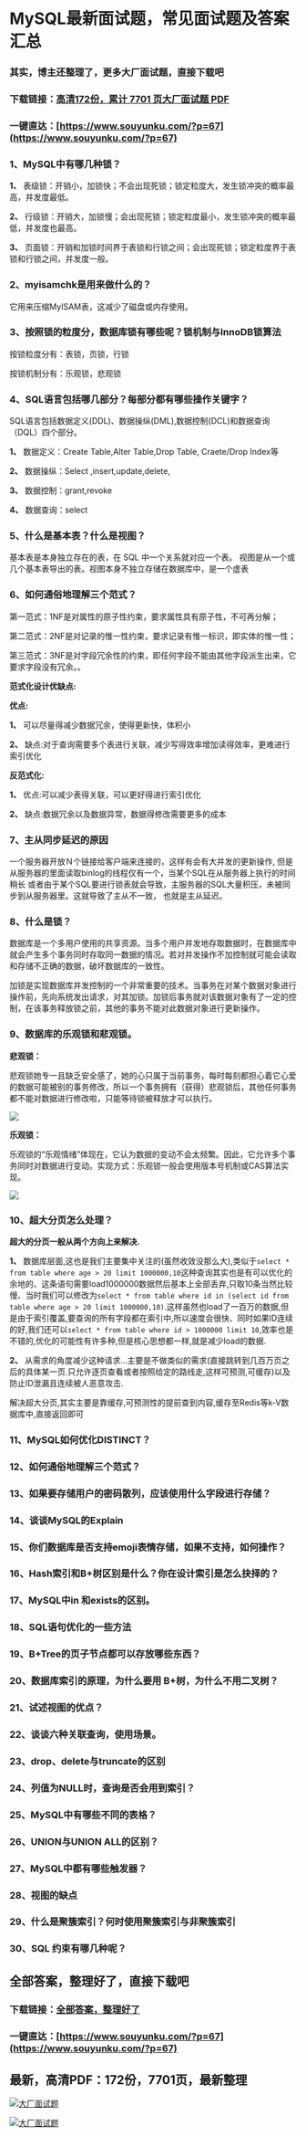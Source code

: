 # MySQL最新面试题，常见面试题及答案汇总

### 其实，博主还整理了，更多大厂面试题，直接下载吧

### 下载链接：[高清172份，累计 7701 页大厂面试题  PDF](https://www.souyunku.com/?p=67)

### 一键直达：[https://www.souyunku.com/?p=67](https://www.souyunku.com/?p=67)



### 1、MySQL中有哪几种锁？

**1、** 表级锁：开销小，加锁快；不会出现死锁；锁定粒度大，发生锁冲突的概率最高，并发度最低。

**2、** 行级锁：开销大，加锁慢；会出现死锁；锁定粒度最小，发生锁冲突的概率最低，并发度也最高。

**3、** 页面锁：开销和加锁时间界于表锁和行锁之间；会出现死锁；锁定粒度界于表锁和行锁之间，并发度一般。


### 2、myisamchk是用来做什么的？

它用来压缩MyISAM表，这减少了磁盘或内存使用。


### 3、按照锁的粒度分，数据库锁有哪些呢？锁机制与InnoDB锁算法

按锁粒度分有：表锁，页锁，行锁

按锁机制分有：乐观锁，悲观锁


### 4、SQL语言包括哪几部分？每部分都有哪些操作关键字？

SQL语言包括数据定义(DDL)、数据操纵(DML),数据控制(DCL)和数据查询（DQL）四个部分。

**1、** 数据定义：Create Table,Alter Table,Drop Table, Craete/Drop Index等

**2、** 数据操纵：Select ,insert,update,delete,

**3、** 数据控制：grant,revoke

**4、** 数据查询：select


### 5、什么是基本表？什么是视图？

基本表是本身独立存在的表，在 SQL 中一个关系就对应一个表。 视图是从一个或几个基本表导出的表。视图本身不独立存储在数据库中，是一个虚表


### 6、如何通俗地理解三个范式？

第一范式：1NF是对属性的原子性约束，要求属性具有原子性，不可再分解；

第二范式：2NF是对记录的惟一性约束，要求记录有惟一标识，即实体的惟一性；

第三范式：3NF是对字段冗余性的约束，即任何字段不能由其他字段派生出来，它要求字段没有冗余。。

**范式化设计优缺点:**

**优点:**

**1、** 可以尽量得减少数据冗余，使得更新快，体积小

**2、** 缺点:对于查询需要多个表进行关联，减少写得效率增加读得效率，更难进行索引优化

**反范式化:**

**1、** 优点:可以减少表得关联，可以更好得进行索引优化

**2、** 缺点:数据冗余以及数据异常，数据得修改需要更多的成本


### 7、主从同步延迟的原因

一个服务器开放Ｎ个链接给客户端来连接的，这样有会有大并发的更新操作, 但是从服务器的里面读取binlog的线程仅有一个，当某个SQL在从服务器上执行的时间稍长 或者由于某个SQL要进行锁表就会导致，主服务器的SQL大量积压，未被同步到从服务器里。这就导致了主从不一致， 也就是主从延迟。


### 8、什么是锁？

数据库是一个多用户使用的共享资源。当多个用户并发地存取数据时，在数据库中就会产生多个事务同时存取同一数据的情况。若对并发操作不加控制就可能会读取和存储不正确的数据，破坏数据库的一致性。

加锁是实现数据库并发控制的一个非常重要的技术。当事务在对某个数据对象进行操作前，先向系统发出请求，对其加锁。加锁后事务就对该数据对象有了一定的控制，在该事务释放锁之前，其他的事务不能对此数据对象进行更新操作。


### 9、数据库的乐观锁和悲观锁。

**悲观锁：**

悲观锁她专一且缺乏安全感了，她的心只属于当前事务，每时每刻都担心着它心爱的数据可能被别的事务修改，所以一个事务拥有（获得）悲观锁后，其他任何事务都不能对数据进行修改啦，只能等待锁被释放才可以执行。

![](https://user-gold-cdn.xitu.io/2020/5/23/1723d313056fce6a?w=899&h=563&f=png&s=50589#alt=)

**乐观锁：**

乐观锁的“乐观情绪”体现在，它认为数据的变动不会太频繁。因此，它允许多个事务同时对数据进行变动。实现方式：乐观锁一般会使用版本号机制或CAS算法实现。

![](https://user-gold-cdn.xitu.io/2020/5/23/1723e7d3872c9406?w=931&h=657&f=png&s=68807#alt=)


### 10、超大分页怎么处理？

**超大的分页一般从两个方向上来解决.**

**1、** 数据库层面,这也是我们主要集中关注的(虽然收效没那么大),类似于`select * from table where age > 20 limit 1000000,10`这种查询其实也是有可以优化的余地的、这条语句需要load1000000数据然后基本上全部丢弃,只取10条当然比较慢、当时我们可以修改为`select * from table where id in (select id from table where age > 20 limit 1000000,10)`.这样虽然也load了一百万的数据,但是由于索引覆盖,要查询的所有字段都在索引中,所以速度会很快、同时如果ID连续的好,我们还可以`select * from table where id > 1000000 limit 10`,效率也是不错的,优化的可能性有许多种,但是核心思想都一样,就是减少load的数据.

**2、** 从需求的角度减少这种请求…主要是不做类似的需求(直接跳转到几百万页之后的具体某一页.只允许逐页查看或者按照给定的路线走,这样可预测,可缓存)以及防止ID泄漏且连续被人恶意攻击.

解决超大分页,其实主要是靠缓存,可预测性的提前查到内容,缓存至Redis等k-V数据库中,直接返回即可


### 11、MySQL如何优化DISTINCT？
### 12、如何通俗地理解三个范式？
### 13、如果要存储用户的密码散列，应该使用什么字段进行存储？
### 14、谈谈MySQL的Explain
### 15、你们数据库是否支持emoji表情存储，如果不支持，如何操作？
### 16、Hash索引和B+树区别是什么？你在设计索引是怎么抉择的？
### 17、MySQL中in 和exists的区别。
### 18、SQL语句优化的一些方法
### 19、B+Tree的页子节点都可以存放哪些东西？
### 20、数据库索引的原理，为什么要用 B+树，为什么不用二叉树？
### 21、试述视图的优点？
### 22、谈谈六种关联查询，使用场景。
### 23、drop、delete与truncate的区别
### 24、列值为NULL时，查询是否会用到索引？
### 25、MySQL中有哪些不同的表格？
### 26、UNION与UNION ALL的区别？
### 27、MySQL中都有哪些触发器？
### 28、视图的缺点
### 29、什么是聚簇索引？何时使用聚簇索引与非聚簇索引
### 30、SQL 约束有哪几种呢？




## 全部答案，整理好了，直接下载吧

### 下载链接：[全部答案，整理好了](https://www.souyunku.com/?p=67)

### 一键直达：[https://www.souyunku.com/?p=67](https://www.souyunku.com/?p=67)


## 最新，高清PDF：172份，7701页，最新整理

[![大厂面试题](https://www.souyunku.com/wp-content/uploads/weixin/mst.png "大厂面试题")](https://www.souyunku.com/wp-content/uploads/weixin/githup-weixin.png"大厂面试题")

[![大厂面试题](https://www.souyunku.com/wp-content/uploads/weixin/githup-weixin.png "架构师专栏")](https://www.souyunku.com/wp-content/uploads/weixin/githup-weixin.png "架构师专栏")
